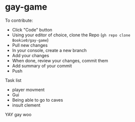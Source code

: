 # gay-game

To contribute:
- Click "Code" button
- Using your editor of choice, clone the Repo (`gh repo clone Bookie0/gay-game`)
- Pull new changes
- In your console, create a new branch 
- Add your changes
- When done, review your changes, commit them 
- Add summary of your commit
- Push

Task list
- player movment 
- Gui
- Being able to go to caves
- insult clement

YAY gay woo 
